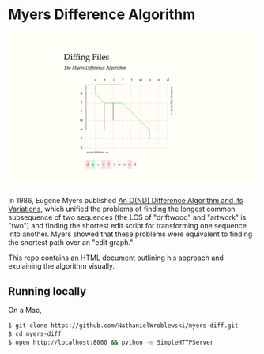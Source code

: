 Myers Difference Algorithm
===

![Screenshot](https://github.com/NathanielWroblewski/myers-diff/blob/master/screenshot.png)

In 1986, Eugene Myers published [An O(ND) Difference Algorithm and Its Variations](http://www.xmailserver.org/diff2.pdf), which unified the problems of finding the longest common subsequence of two sequences (the LCS of "driftwood" and "artwork" is "two") and finding the shortest edit script for transforming one sequence into another.  Myers showed that these problems were equivalent to finding the shortest path over an "edit graph."

This repo contains an HTML document outlining his approach and explaining the algorithm visually.

Running locally
---

On a Mac,

```sh
$ git clone https://github.com/NathanielWroblewski/myers-diff.git
$ cd myers-diff
$ open http://localhost:8000 && python -m SimpleHTTPServer
```
